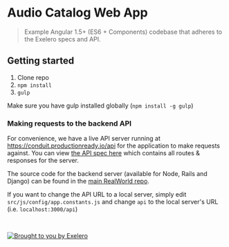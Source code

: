 # Audio Catalog Web App

> Example Angular 1.5+ (ES6 + Components) codebase that adheres to the Exelero specs and API.

## Getting started

1. Clone repo
2. `npm install`
3. `gulp`

Make sure you have gulp installed globally (`npm install -g gulp`)

### Making requests to the backend API

For convenience, we have a live API server running at https://conduit.productionready.io/api for the application to make requests against. You can view [the API spec here](https://github.com/GoThinkster/productionready/blob/master/api) which contains all routes & responses for the server.

The source code for the backend server (available for Node, Rails and Django) can be found in the [main RealWorld repo](https://github.com/gothinkster/realworld).

If you want to change the API URL to a local server, simply edit `src/js/config/app.constants.js` and change `api` to the local server's URL (i.e. `localhost:3000/api`)

<br />

[![Brought to you by Exelero](https://raw.githubusercontent.com/gothinkster/realworld/master/media/end.png)](http://tonnieexelero.com)
